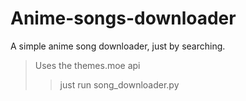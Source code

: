# Anime-songs-downloader
A simple anime song downloader, just by searching.
> Uses the themes.moe api
>> just run song_downloader.py
